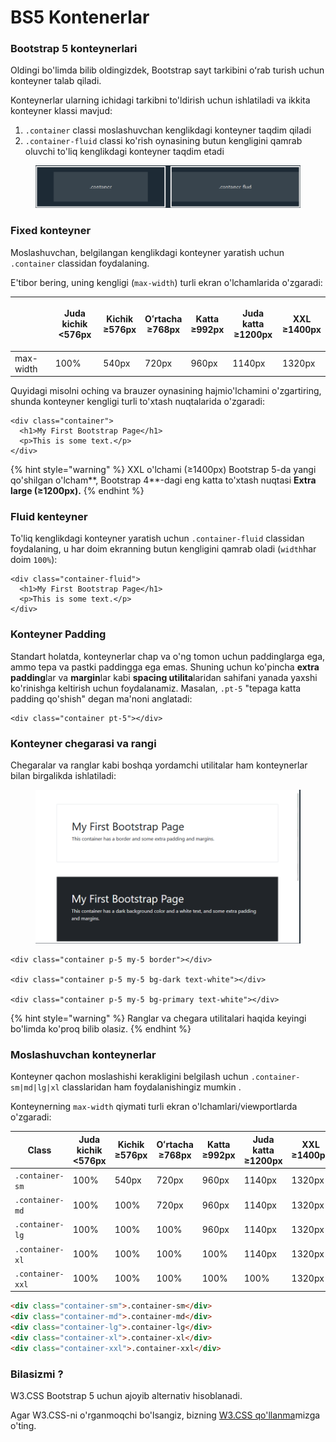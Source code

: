 # BS5 Kontenerlar

### Bootstrap 5 konteynerlari

Oldingi bo'limda bilib oldingizdek, Bootstrap sayt tarkibini oʻrab turish uchun konteyner talab qiladi.

Konteynerlar ularning ichidagi tarkibni to'ldirish uchun ishlatiladi va ikkita konteyner klassi mavjud:

1. `.container` classi moslashuvchan kenglikdagi konteyner taqdim qiladi
2. `.container-fluid` classi ko'rish oynasining butun kengligini qamrab oluvchi to'liq kenglikdagi konteyner taqdim etadi

<figure><img src="../../.gitbook/assets/image (65).png" alt=""><figcaption></figcaption></figure>

### Fixed konteyner

Moslashuvchan, belgilangan kenglikdagi konteyner yaratish uchun `.container` classidan foydalaning.

E'tibor bering, uning kengligi (`max-width`) turli ekran o'lchamlarida o'zgaradi:

|           | <p>Juda kichik<br>&#x3C;576px</p> | <p>Kichik<br>≥576px</p> | <p>Oʻrtacha<br>≥768px</p> | <p>Katta<br>≥992px</p> | <p>Juda katta<br>≥1200px</p> | <p>XXL<br>≥1400px</p> |
| --------- | --------------------------------- | ----------------------- | ------------------------- | ---------------------- | ---------------------------- | --------------------- |
| max-width | 100%                              | 540px                   | 720px                     | 960px                  | 1140px                       | 1320px                |

Quyidagi misolni oching va brauzer oynasining hajmio'lchamini o'zgartiring, shunda konteyner kengligi turli to'xtash nuqtalarida o'zgaradi:

```
<div class="container">
  <h1>My First Bootstrap Page</h1>
  <p>This is some text.</p>
</div>
```

{% hint style="warning" %}
XXL o'lchami (≥1400px) Bootstrap 5-da yangi qo'shilgan o'lcham**, Bootstrap 4**-dagi eng katta to'xtash nuqtasi **Extra large (≥1200px).**
{% endhint %}

### Fluid kenteyner

To'liq kenglikdagi konteyner yaratish uchun `.container-fluid` classidan foydalaning, u har doim ekranning butun kengligini qamrab oladi (`width`har doim `100%`):

```
<div class="container-fluid">
  <h1>My First Bootstrap Page</h1>
  <p>This is some text.</p>
</div>
```

### Konteyner Padding

Standart holatda, konteynerlar chap va o'ng tomon uchun paddinglarga ega, ammo tepa va pastki paddingga ega emas. Shuning uchun ko'pincha **extra padding**lar va **margin**lar kabi **spacing utilita**laridan sahifani yanada yaxshi ko'rinishga keltirish uchun foydalanamiz. Masalan, `.pt-5` "tepaga katta padding qo'shish" degan ma'noni anglatadi:

```
<div class="container pt-5"></div>
```

### Konteyner chegarasi va rangi

Chegaralar va ranglar kabi boshqa yordamchi utilitalar ham konteynerlar bilan birgalikda ishlatiladi:

<figure><img src="../../.gitbook/assets/image (618).png" alt=""><figcaption></figcaption></figure>

```
<div class="container p-5 my-5 border"></div>

<div class="container p-5 my-5 bg-dark text-white"></div>

<div class="container p-5 my-5 bg-primary text-white"></div>
```

{% hint style="warning" %}
Ranglar va chegara utilitalari haqida keyingi bo'limda ko'proq bilib olasiz.
{% endhint %}

### Moslashuvchan konteynerlar

Konteyner qachon moslashishi kerakligini belgilash uchun `.container-sm|md|lg|xl` classlaridan ham foydalanishingiz mumkin .

Konteynerning `max-width` qiymati turli ekran o'lchamlari/viewportlarda o'zgaradi:

| Class            | Juda kichik <576px | Kichik ≥576px | Oʻrtacha ≥768px | Katta ≥992px | Juda katta ≥1200px | XXL ≥1400px |
| ---------------- | ------------------ | ------------- | --------------- | ------------ | ------------------ | ----------- |
| `.container-sm`  | 100%               | 540px         | 720px           | 960px        | 1140px             | 1320px      |
| `.container-md`  | 100%               | 100%          | 720px           | 960px        | 1140px             | 1320px      |
| `.container-lg`  | 100%               | 100%          | 100%            | 960px        | 1140px             | 1320px      |
| `.container-xl`  | 100%               | 100%          | 100%            | 100%         | 1140px             | 1320px      |
| `.container-xxl` | 100%               | 100%          | 100%            | 100%         | 100%               | 1320px      |

```html
<div class="container-sm">.container-sm</div>
<div class="container-md">.container-md</div>
<div class="container-lg">.container-lg</div>
<div class="container-xl">.container-xl</div>
<div class="container-xxl">.container-xxl</div>
```

### Bilasizmi ?

W3.CSS Bootstrap 5 uchun ajoyib alternativ hisoblanadi.

Agar W3.CSS-ni o'rganmoqchi bo'lsangiz, bizning [W3.CSS qo'llanma](https://www.w3schools.com/w3css/default.asp)mizga o'ting.
